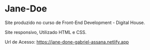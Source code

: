 # Jane-Doe
Site produzido no curso de Front-End Development - Digital House.

Site responsivo, Utilizado HTML e CSS.

Url de Acesso: https://jane-done-gabriel-assana.netlify.app
